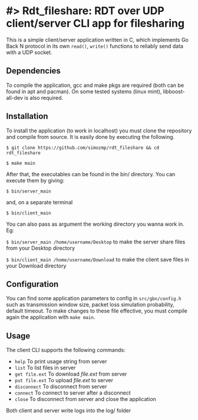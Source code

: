 # #> Rdt_fileshare: RDT over UDP client/server CLI app for filesharing

This is a simple client/server application written in C, which implements Go Back N protocol in its own `read()`, `write()` functions to reliably send data with a UDP socket.

## Dependencies

To compile the application, gcc and make pkgs are required (both can be found in apt and pacman). On some tested systems (linux mint), libboost-all-dev is also required.

## Installation

To install the application (to work in localhost) you must clone the repository and compile from source. It is easily done by executing the following.

`$ git clone https://github.com/simozmp/rdt_fileshare && cd rdt_fileshare`

`$ make main`

After that, the executables can be found in the bin/ directory. You can execute them by giving:

`$ bin/server_main`

and, on a separate terminal

`$ bin/client_main`

You can also pass as argument the working directory you wanna work in. Eg:

`$ bin/server_main /home/username/Desktop` to make the server share files from your Desktop directory

`$ bin/client_main /home/username/Download` to make the client save files in your Download directory

## Configuration

You can find some application parameters to config in `src/gbn/config.h` such as transmission window size, packet loss simulation probability, default timeout. To make changes to these file effective, you must compile again the application with `make main`.

## Usage

The client CLI supports the following commands:
- `help`             To print usage string from server
- `list`             To list files in server
- `get file.ext`     To download _file.ext_ from server
- `put file.ext`     To upload _file.ext_ to server
- `disconnect`       To disconnect from server
- `connect`          To connect to server after a disconnect
- `close`            To disconnect from server and close the application

Both client and server write logs into the log/ folder
